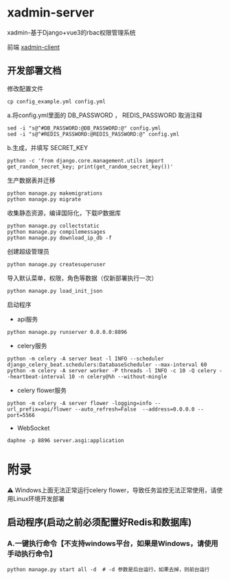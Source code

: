 # xadmin-server

xadmin-基于Django+vue3的rbac权限管理系统

前端 [xadmin-client](https://github.com/nineaiyu/xadmin-client)

## 开发部署文档

修改配置文件
~~~ shell
cp config_example.yml config.yml
~~~
a.将config.yml里面的 DB_PASSWORD ， REDIS_PASSWORD 取消注释
~~~ shell
sed -i "s@^#DB_PASSWORD:@DB_PASSWORD:@" config.yml
sed -i "s@^#REDIS_PASSWORD:@REDIS_PASSWORD:@" config.yml
~~~
b.生成，并填写 SECRET_KEY

~~~ shell
python -c 'from django.core.management.utils import get_random_secret_key; print(get_random_secret_key())'
~~~
生产数据表并迁移
~~~ shell
python manage.py makemigrations
python manage.py migrate
~~~
收集静态资源，编译国际化，下载IP数据库
~~~ shell
python manage.py collectstatic
python manage.py compilemessages
python manage.py download_ip_db -f
~~~
创建超级管理员
~~~ shell
python manage.py createsuperuser
~~~
导入默认菜单，权限，角色等数据（仅新部署执行一次）
~~~ shell
python manage.py load_init_json
~~~
启动程序
- api服务
~~~ shell
python manage.py runserver 0.0.0.0:8896
~~~
- celery服务
~~~ shell
python -m celery -A server beat -l INFO --scheduler django_celery_beat.schedulers:DatabaseScheduler --max-interval 60
python -m celery -A server worker -P threads -l INFO -c 10 -Q celery --heartbeat-interval 10 -n celery@%h --without-mingle
~~~
- celery flower服务
~~~ shell
python -m celery -A server flower -logging=info --url_prefix=api/flower --auto_refresh=False  --address=0.0.0.0 --port=5566
~~~
- WebSocket
~~~ shell
daphne -p 8896 server.asgi:application
~~~
# 附录

⚠️ Windows上面无法正常运行celery flower，导致任务监控无法正常使用，请使用Linux环境开发部署

## 启动程序(启动之前必须配置好Redis和数据库)

### A.一键执行命令【不支持windows平台，如果是Windows，请使用 手动执行命令】

```shell
python manage.py start all -d  # -d 参数是后台运行，如果去掉，则前台运行
```
